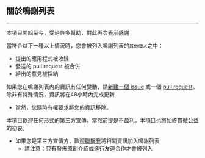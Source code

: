 ## 關於鳴謝列表

---

本項目開始至今，受過許多幫助，對此再次[表示感謝](https://github.com/EMLVIRUS/Amazing-Windows-Apps/blob/master/acknowledgement.md)

當符合以下一種以上情況時，您會被列入鳴謝列表的`其他個人`之中：
* 提出的應用程式被收錄
* 發送的 pull request 被合併
* 給出的意見被採納

如果您在鳴謝列表內的資訊有任何變動，請[新建一個 issue](https://github.com/EMLVIRUS/Amazing-Windows-Apps/issues/new) 或一個 [pull request](https://github.com/EMLVIRUS/Amazing-Windows-Apps/pull/new/master)。除非有特殊情況，資訊將在48小時內完成更新
* 當然，您隨時有權要求將您的資訊移除。

本項目歡迎任何形式的第三方宣傳，當然前提是不盈利。本項目也將始終貫徹公益的初衷。
* 如果您是第三方宣傳方，歡迎[聯繫我](mailto:EMLVIRUS@outlook.com)將相關資訊加入鳴謝列表
    * 請注意：只有發佈原創介紹或進行友連合作才會被列入
